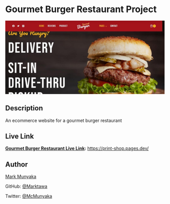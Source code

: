 # Gourmet Burger Restaurant Project 

![Cover](/wp-content/uploads/2023/12/og-gourmetburger-1024x471.jpg)

## Description

An ecommerce website for a gourmet burger restaurant 

## Live Link

**[Gourmet Burger Restaurant Live Link](https://print-shop.pages.dev/):** https://print-shop.pages.dev/

## Author

[Mark Munyaka](https://markmunyaka.com)

GitHub: [@Marktawa](https://github.com/Marktawa)

Twitter: [@McMunyaka](https://twitter.com/McMunyaka)

